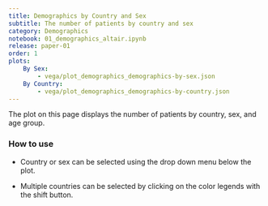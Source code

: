 ```yaml
---
title: Demographics by Country and Sex
subtitle: The number of patients by country and sex
category: Demographics
notebook: 01_demographics_altair.ipynb
release: paper-01
order: 1
plots:
    By Sex:
        - vega/plot_demographics_demographics-by-sex.json
    By Country:
        - vega/plot_demographics_demographics-by-country.json
---
```


The plot on this page displays the number of patients by country, sex, and age group.

### How to use
- Country or sex can be selected using the drop down menu below the plot.

- Multiple countries can be selected by clicking on the color legends with the shift button.